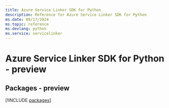 ```yaml
---
title: Azure Service Linker SDK for Python
description: Reference for Azure Service Linker SDK for Python
ms.date: 09/17/2024
ms.topic: reference
ms.devlang: python
ms.service: servicelinker
---
```

# Azure Service Linker SDK for Python - preview
## Packages - preview
[!INCLUDE [packages](service-linker-index.md)]